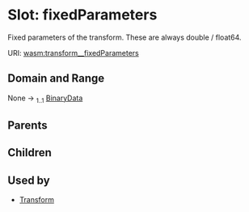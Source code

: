 
# Slot: fixedParameters

Fixed parameters of the transform. These are always double / float64.

URI: [wasm:transform__fixedParameters](https://w3id.org/itk/wasmtransform__fixedParameters)


## Domain and Range

None &#8594;  <sub>1..1</sub> [BinaryData](BinaryData.md)

## Parents


## Children


## Used by

 * [Transform](Transform.md)
